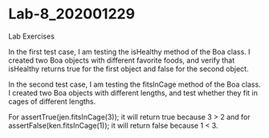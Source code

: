 # Lab-8_202001229


Lab Exercises





In the first test case, I am testing the isHealthy method of the Boa class. I created two Boa objects with different favorite foods, and verify that isHealthy returns true for the first object and false for the second object.

In the second test case, I am testing the fitsInCage method of the Boa class. I created two Boa objects with different lengths, and test whether they fit in cages of different lengths.

For assertTrue(jen.fitsInCage(3)); it will return true because 3 > 2 and for assertFalse(ken.fitsInCage(1)); it will return false because 1 < 3.
